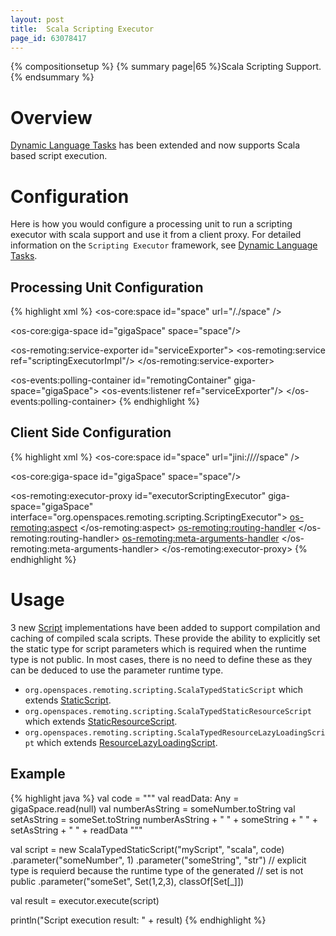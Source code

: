 ```yaml
---
layout: post
title:  Scala Scripting Executor
page_id: 63078417
---
```


{% compositionsetup %}
{% summary page|65 %}Scala Scripting Support.{% endsummary %}

# Overview

[Dynamic Language Tasks](/xap96/dynamic-language-tasks.html) has been extended and now supports Scala based script execution.

# Configuration

Here is how you would configure a processing unit to run a scripting executor with scala support and use it from a client proxy. For detailed information on the `Scripting Executor` framework, see [Dynamic Language Tasks](/xap96/dynamic-language-tasks.html).

## Processing Unit Configuration

{% highlight xml %}
<os-core:space id="space" url="/./space" />

<os-core:giga-space id="gigaSpace" space="space"/>

<bean id="scriptingExecutorImpl" class="org.openspaces.remoting.scripting.DefaultScriptingExecutor">
  <property name="executors">
    <map>
      <entry key="scala">
	<bean class="org.openspaces.remoting.scripting.ScalaLocalScriptExecutor">
	</bean>
      </entry>
    </map>
  </property>
</bean>

<os-remoting:service-exporter id="serviceExporter">
  <os-remoting:service ref="scriptingExecutorImpl"/>
</os-remoting:service-exporter>

<os-events:polling-container id="remotingContainer" giga-space="gigaSpace">
  <os-events:listener ref="serviceExporter"/>
</os-events:polling-container>
{% endhighlight %}

## Client Side Configuration

{% highlight xml %}
<os-core:space id="space" url="jini://*/*/space" />

<os-core:giga-space id="gigaSpace" space="space"/>

<os-remoting:executor-proxy id="executorScriptingExecutor" giga-space="gigaSpace"
	interface="org.openspaces.remoting.scripting.ScriptingExecutor">
  <os-remoting:aspect>
    <bean class="org.openspaces.remoting.scripting.LazyLoadingRemoteInvocationAspect" />
  </os-remoting:aspect>
  <os-remoting:routing-handler>
	<bean class="org.openspaces.remoting.scripting.ScriptingRemoteRoutingHandler" />
  </os-remoting:routing-handler>
  <os-remoting:meta-arguments-handler>
	<bean class="org.openspaces.remoting.scripting.ScriptingMetaArgumentsHandler" />
  </os-remoting:meta-arguments-handler>
</os-remoting:executor-proxy>
{% endhighlight %}

# Usage

3 new [Script](http://www.gigaspaces.com/docs/JavaDoc9.6/index.html?org/openspaces/remoting/scripting/Script.html) implementations have been added to support compilation and caching of compiled scala scripts. These provide the ability to explicitly set the static type for script parameters which is required when the runtime type is not public. In most cases, there is no need to define these as they can be deduced to use the parameter runtime type.

- `org.openspaces.remoting.scripting.ScalaTypedStaticScript` which extends [StaticScript](http://www.gigaspaces.com/docs/JavaDoc9.6/index.html?org/openspaces/remoting/scripting/StaticScript.html).
- `org.openspaces.remoting.scripting.ScalaTypedStaticResourceScript` which extends [StaticResourceScript](http://www.gigaspaces.com/docs/JavaDoc9.6/index.html?org/openspaces/remoting/scripting/StaticResourceScript.html).
- `org.openspaces.remoting.scripting.ScalaTypedResourceLazyLoadingScript` which extends [ResourceLazyLoadingScript](http://www.gigaspaces.com/docs/JavaDoc9.6/index.html?org/openspaces/remoting/scripting/ResourceLazyLoadingScript.html).

## Example

{% highlight java %}
val code = """
val readData: Any = gigaSpace.read(null)
val numberAsString = someNumber.toString
val setAsString = someSet.toString
numberAsString + " " + someString + " " + setAsString + " " + readData
"""

val script = new ScalaTypedStaticScript("myScript", "scala", code)
  .parameter("someNumber", 1)
  .parameter("someString", "str")
  // explicit type is requierd because the runtime type of the generated
  // set is not public
  .parameter("someSet", Set(1,2,3), classOf[Set[_]])

val result = executor.execute(script)

println("Script execution result: " + result)
{% endhighlight %}
